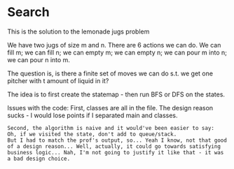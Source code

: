 # Search
This is the solution to the lemonade jugs problem

We have two jugs of size m and n. 
There are 6 actions we can do. We can fill m; we can fill n; we can empty
m; we can empty n; we can pour m into n; we can pour n into m.

The question is, is there a finite set of moves we can do s.t. we get one
pitcher with t amount of liquid in it?

The idea is to first create the statemap - then run BFS or DFS on the states.

Issues with the code:
    First, classes are all in the file. The design reason sucks - I would
    lose points if I separated main and classes.

    Second, the algorithm is naive and it would've been easier to say:
    Oh, if we visited the state, don't add to queue/stack.
    But I had to match the prof's output, so... Yeah I know, not that good
    of a design reason... Well, actually, it could go towards satisfying
    business logic... Nah, I'm not going to justify it like that - it was 
    a bad design choice.
